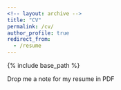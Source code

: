 ```yaml
---
<!-- layout: archive -->
title: "CV"
permalink: /cv/
author_profile: true
redirect_from:
  - /resume
---
```


{% include base_path %}

Drop me a note for my resume in PDF
